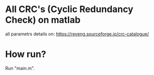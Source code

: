 # All CRC's (Cyclic Redundancy Check) on matlab
all parametrs details on: https://reveng.sourceforge.io/crc-catalogue/
# How run?
Run "main.m".

